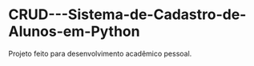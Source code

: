 # CRUD---Sistema-de-Cadastro-de-Alunos-em-Python
Projeto feito para desenvolvimento acadêmico pessoal.
